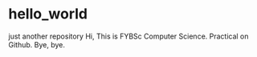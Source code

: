 # hello_world
just another repository
Hi,
This is FYBSc Computer Science.
Practical on Github.
Bye,
bye.
